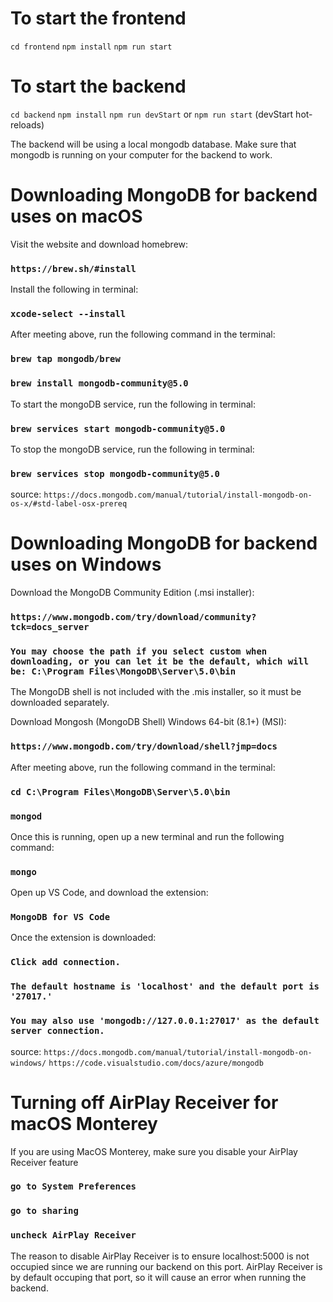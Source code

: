 # To start the frontend
`cd frontend`
`npm install`
`npm run start`

# To start the backend
`cd backend`
`npm install`
`npm run devStart` or `npm run start` (devStart hot-reloads)

The backend will be using a local mongodb database.
Make sure that mongodb is running on your computer for the backend to work.

# Downloading MongoDB for backend uses on macOS
Visit the website and download homebrew:
### `https://brew.sh/#install`

Install the following in terminal:
### `xcode-select --install`

After meeting above, run the following command in the terminal:
### `brew tap mongodb/brew`
### `brew install mongodb-community@5.0`

To start the mongoDB service, run the following in terminal:
### `brew services start mongodb-community@5.0`

To stop the mongoDB service, run the following in terminal:
### `brew services stop mongodb-community@5.0`

source: `https://docs.mongodb.com/manual/tutorial/install-mongodb-on-os-x/#std-label-osx-prereq`

# Downloading MongoDB for backend uses on Windows 
Download the MongoDB Community Edition (.msi installer): 
### `https://www.mongodb.com/try/download/community?tck=docs_server`
### `You may choose the path if you select custom when downloading, or you can let it be the default, which will be: C:\Program Files\MongoDB\Server\5.0\bin`

The MongoDB shell is not included with the .mis installer, so it must be downloaded separately. 

Download Mongosh (MongoDB Shell) Windows 64-bit (8.1+) (MSI): 
### `https://www.mongodb.com/try/download/shell?jmp=docs`

After meeting above, run the following command in the terminal: 
### `cd C:\Program Files\MongoDB\Server\5.0\bin`
### `mongod` 

Once this is running, open up a new terminal and run the following command: 
### `mongo`

Open up VS Code, and download the extension: 
### `MongoDB for VS Code`

Once the extension is downloaded: 
### `Click add connection.` 
### `The default hostname is 'localhost' and the default port is '27017.'`
### `You may also use 'mongodb://127.0.0.1:27017' as the default server connection.`

source: `https://docs.mongodb.com/manual/tutorial/install-mongodb-on-windows/`
`https://code.visualstudio.com/docs/azure/mongodb`

# Turning off AirPlay Receiver for macOS Monterey
If you are using MacOS Monterey, make sure you disable your AirPlay Receiver feature
### `go to System Preferences`
### `go to sharing`
### `uncheck AirPlay Receiver`

The reason to disable AirPlay Receiver is to ensure localhost:5000 is not occupied since we are running our backend on this port.
AirPlay Receiver is by default occuping that port, so it will cause an error when running the backend.
